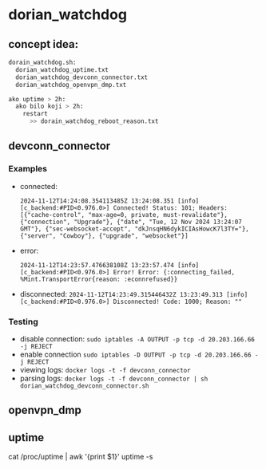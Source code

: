 # dorian_watchdog

## concept idea:

```bash
dorain_watchdog.sh:
  dorian_watchdog_uptime.txt
  dorian_watchdog_devconn_connector.txt
  dorian_watchdog_openvpn_dmp.txt

ako uptime > 2h:
  ako bilo koji > 2h:
    restart
      >> dorain_watchdog_reboot_reason.txt
```
## devconn_connector

### Examples
- connected:

   `2024-11-12T14:24:08.354113485Z 13:24:08.351 [info] [c_backend:#PID<0.976.0>] Connected! Status: 101; Headers: [{"cache-control", "max-age=0, private, must-revalidate"}, {"connection", "Upgrade"}, {"date", "Tue, 12 Nov 2024 13:24:07 GMT"}, {"sec-websocket-accept", "dkJnsqHN6dykICIAsHowcK7l3TY="}, {"server", "Cowboy"}, {"upgrade", "websocket"}]`
- error:

   `2024-11-12T14:23:57.476638108Z 13:23:57.474 [info] [c_backend:#PID<0.976.0>] Error! Error: {:connecting_failed, %Mint.TransportError{reason: :econnrefused}}`
- disconnected:
   `2024-11-12T14:23:49.315446432Z 13:23:49.313 [info] [c_backend:#PID<0.976.0>] Disconnected! Code: 1000; Reason: ""`

### Testing
- disable connection:
  `sudo iptables -A OUTPUT -p tcp -d 20.203.166.66 -j REJECT`
- enable connection
  `sudo iptables -D OUTPUT -p tcp -d 20.203.166.66 -j REJECT`
- viewing logs:
  `docker logs -t -f devconn_connector`
- parsing logs:
  `docker logs -t -f devconn_connector | sh dorian_watchdog_devconn_connector.sh`

## openvpn_dmp

## uptime

cat /proc/uptime | awk '{print $1}'
uptime -s


